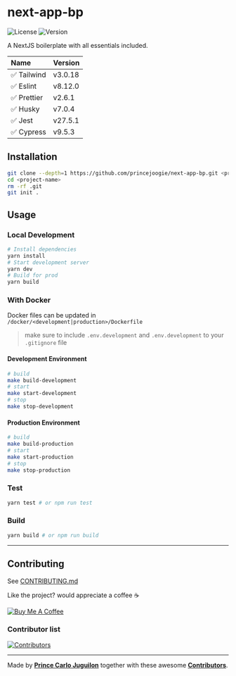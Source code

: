 # next-app-bp

![License](https://img.shields.io/badge/license-MIT-brightgreen?style=flat)
![Version](https://img.shields.io/github/v/release/princejoogie/next-app-bp?color=%2349C31B&include_prereleases&label=version)

A NextJS boilerplate with all essentials included.

| Name        | Version |
| :---------- | :------ |
| ✅ Tailwind | v3.0.18 |
| ✅ Eslint   | v8.12.0 |
| ✅ Prettier | v2.6.1  |
| ✅ Husky    | v7.0.4  |
| ✅ Jest     | v27.5.1 |
| ✅ Cypress  | v9.5.3  |

## Installation

```bash
git clone --depth=1 https://github.com/princejoogie/next-app-bp.git <project-name>
cd <project-name>
rm -rf .git
git init .
```

## Usage

### Local Development

```bash
# Install dependencies
yarn install
# Start development server
yarn dev
# Build for prod
yarn build
```

### With Docker

Docker files can be updated in `/docker/<development|production>/Dockerfile`

> make sure to include `.env.development` and `.env.development` to your `.gitignore` file

#### Development Environment

```bash
# build
make build-development
# start
make start-development
# stop
make stop-development
```

#### Production Environment

```bash
# build
make build-production
# start
make start-production
# stop
make stop-production
```

### Test

```bash
yarn test # or npm run test
```

### Build

```bash
yarn build # or npm run build
```

---

## Contributing

See [CONTRIBUTING.md](./CONTRIBUTING.md)

Like the project? would appreciate a coffee ☕

[![Buy Me A Coffee](https://www.buymeacoffee.com/assets/img/custom_images/orange_img.png)](https://www.buymeacoffee.com/princejoogie)

### Contributor list

[![Contributors](https://contrib.rocks/image?repo=princejoogie/joog-uno)](https://github.com/princejoogie/next-app-bp/graphs/contributors)

---

Made by [**Prince Carlo Juguilon**](https://princecaarlo.tech/) together with these awesome [**Contributors**](https://github.com/princejoogie/next-app-bp/graphs/contributors).
